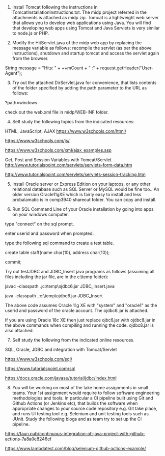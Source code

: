 1. Install Tomcat following the instructions in TomcatInstallationInstructions.txt.  The midp project referred in the attachments is attached as midp.zip.  Tomcat is a lightweight web server that allows you to develop web applications using Java.  You will find that developing web apps using Tomcat and Java Servlets is very similar to node.js or PHP. 

2. Modify the HitServlet.java of the midp web app by replacing the message variable as follows; recompile the servlet (as per the above instructions), shutdown and startup tomcat and access the servlet again from the browser.

String message = "Hits: " + ++mCount + " :" + request.getHeader("User-Agent");

3. Try out the attached DirServlet.java for convenience, that lists contents of the folder specified by adding the path parameter to the URL as follows: 

?path=windows

check out the web.xml file in midp/WEB-INF folder.

4. Self study the following topics from the indicated resources:

HTML, JavaScript, AJAX
https://www.w3schools.com/html/

https://www.w3schools.com/js/

https://www.w3schools.com/xml/ajax_examples.asp

Get, Post and Session Variables with Tomcat/Servlet
http://www.tutorialspoint.com/servlets/servlets-form-data.htm

http://www.tutorialspoint.com/servlets/servlets-session-tracking.htm

 

5. Install Oracle server or Express Edition on your laptops, or any other relational database such as SQL Server or MySQL would be fine too..  An older version Oracle11gXE which is fairly easy to install and less probalamatic is in comp3940 shareout folder.  You can copy and install.

 

6.  Run SQL Command Line of your Oracle installation by going into apps on your windows computer.

type "connect" on the sql prompt.

enter userid and password when prompted. 

type the following sql command to create a test table.


create table staff(name char(10), address char(10));

commit;


Try out testJDBC and JDBC_Insert java programs as follows (assuming all files including the jar file, are in the c:\temp folder):

 

javac  -classpath .;c:\temp\ojdbc6.jar JDBC_Insert.java

java -classpath .;c:\temp\ojdbc6.jar JDBC_Insert

 

The above code assumes Oracle 11g XE with "system" and "oracle1" as the userid and password of the oracle account.  The ojdbc6.jar is attached.

If you are using Oracle 18c XE then just replace ojbc6.jar with ojdbc8.jar in the above commands when compiling and running the code.  ojdbc8.jar is also attached.  

 

7. Self study the following from the indicated online resources.

 

SQL, Oracle, JDBC and integration with Tomcat/Servlet

https://www.w3schools.com/sql/

https://www.tutorialspoint.com/sql

https://docs.oracle.com/javase/tutorial/jdbc/index.html

8.  You will be working on most of the take home assignments in small teams.  Your 1st assignment would require to follow software engineering methodologies and tools.  In particular a CI pipeline built using Git and Github Actions (or Jenkins etc), that builds the software when appropriate changes to your source code repository e.g. Git take place, and runs UI testing tool e.g. Selenium and unit testing tools such as JUnit.  Study the following blogs and as team try to set up the CI pipeline.

https://faun.pub/continuous-integration-of-java-project-with-github-actions-7a8a0e8246ef

https://www.lambdatest.com/blog/selenium-github-actions-example/